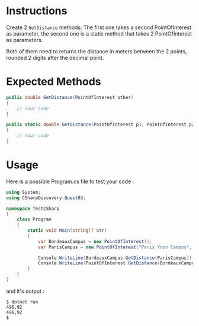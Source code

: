 # Instructions

Create 2 `GetDistance` methods:
The first one takes a second PointOfInterest as parameter, the second one is a static method that takes 2 PointOfInterest as parameters.

Both of them need to returns the distance in meters between the 2 points, rounded 2 digits after the decimal point.

# Expected Methods

```c#
public double GetDistance(PointOfInterest other)
{
    // Your code
}

public static double GetDistance(PointOfInterest p1, PointOfInterest p2)
{
    // Your code
}
```

# Usage

Here is a possible Program.cs file to test your code :

```c#
using System;
using CSharpDiscovery.Quest03;

namespace TestCSharp
{
    class Program
    {
        static void Main(string[] str)
        {
            var BordeauxCampus = new PointOfInterest();
            var ParisCampus = new PointOfInterest("Paris Ynov Campus", 48.9016552, 2.2079985);

            Console.WriteLine(BordeauxCampus.GetDistance(ParisCampus));
            Console.WriteLine(PointOfInterest.GetDistance(BordeauxCampus, ParisCampus));
        }
    }
}
```

and it's output :

```
$ dotnet run
496,92
496,92
$
```
